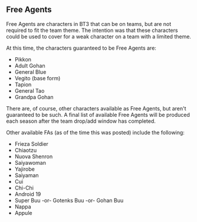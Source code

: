 ## Free Agents

Free Agents are characters in BT3 that can be on teams, but are not required to fit the team theme. The intention was that
these characters could be used to cover for a weak character on a team with a limited theme. 

At this time, the characters guaranteed to be Free Agents are: 

- Pikkon
- Adult Gohan
- General Blue 
- Vegito (base form)
- Tapion
- General Tao
- Grandpa Gohan

There are, of course, other characters available as Free Agents, but aren't guaranteed to be such. A final list of available
Free Agents will be produced each season after the team drop/add window has completed.

Other available FAs (as of the time this was posted) include the following:

- Frieza Soldier
- Chiaotzu
- Nuova Shenron 
- Saiyawoman
- Yajirobe
- Saiyaman
- Cui
- Chi-Chi
- Android 19
- Super Buu -or- Gotenks Buu -or- Gohan Buu
- Nappa
- Appule